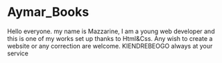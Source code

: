 # Aymar_Books
Hello everyone. my name is Mazzarine, I am a young web developer and this is one of my works set up thanks to Html&amp;Css. Any wish to create a website or any correction are welcome. KIENDREBEOGO always at your service
